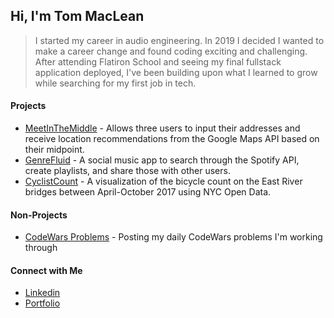 ## Hi, I'm Tom MacLean 

> I started my career in audio engineering. In 2019 I decided I wanted to make a career change and found coding exciting and challenging. After attending Flatiron School and seeing my final fullstack application deployed, I've been building upon what I learned to grow while searching for my first job in tech.


#### Projects
- [MeetInTheMiddle](https://github.com/tommaclean/meet-in-the-middle-v2) - Allows three users to input their addresses and receive location recommendations from the Google Maps API based on their midpoint.
- [GenreFluid](https://github.com/tommaclean/GenreFluid) - A social music app to search through the Spotify API, create playlists, and share those with other users.
- [CyclistCount](https://github.com/tommaclean/cyclist-count) - A visualization of the bicycle count on the East River bridges between April-October 2017 using NYC Open Data.

#### Non-Projects
- [CodeWars Problems](https://github.com/tommaclean/code-wars-problems) - Posting my daily CodeWars problems I'm working through

#### Connect with Me
- [Linkedin](https://www.linkedin.com/in/tom-maclean/)
- [Portfolio](https://tom-maclean.weebly.com/)
